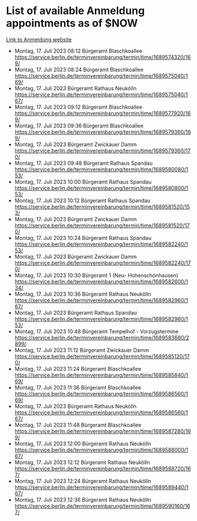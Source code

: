 # List of available Anmeldung appointments as of $NOW
[Link to Anmeldung website](https://service.berlin.de/terminvereinbarung/termin/tag.php?termin=1&anliegen[]=120686&dienstleisterlist=122210,122217,327316,122219,327312,122227,327314,122231,327346,122243,327348,122254,122252,329742,122260,329745,122262,329748,122271,327278,122273,327274,122277,327276,330436,122280,327294,122282,327290,122284,327292,122291,327270,122285,327266,122286,327264,122296,327268,150230,329760,122297,327286,122294,327284,122312,329763,122314,329775,122304,327330,122311,327334,122309,327332,317869,122281,327352,122279,329772,122283,122276,327324,122274,327326,122267,329766,122246,327318,122251,327320,122257,327322,122208,327298,122226,327300&herkunft=http%3A%2F%2Fservice.berlin.de%2Fdienstleistung%2F120686%2F)
- Montag, 17. Juli 2023 08:12 Bürgeramt Blaschkoallee https://service.berlin.de/terminvereinbarung/termin/time/1689574320/169/
- Montag, 17. Juli 2023 08:24 Bürgeramt Blaschkoallee https://service.berlin.de/terminvereinbarung/termin/time/1689575040/169/
- Montag, 17. Juli 2023  Bürgeramt Rathaus Neukölln https://service.berlin.de/terminvereinbarung/termin/time/1689575040/167/
- Montag, 17. Juli 2023 09:12 Bürgeramt Blaschkoallee https://service.berlin.de/terminvereinbarung/termin/time/1689577920/169/
- Montag, 17. Juli 2023 09:36 Bürgeramt Blaschkoallee https://service.berlin.de/terminvereinbarung/termin/time/1689579360/169/
- Montag, 17. Juli 2023  Bürgeramt Zwickauer Damm https://service.berlin.de/terminvereinbarung/termin/time/1689579360/170/
- Montag, 17. Juli 2023 09:48 Bürgeramt Rathaus Spandau https://service.berlin.de/terminvereinbarung/termin/time/1689580080/153/
- Montag, 17. Juli 2023 10:00 Bürgeramt Rathaus Spandau https://service.berlin.de/terminvereinbarung/termin/time/1689580800/153/
- Montag, 17. Juli 2023 10:12 Bürgeramt Rathaus Spandau https://service.berlin.de/terminvereinbarung/termin/time/1689581520/153/
- Montag, 17. Juli 2023  Bürgeramt Zwickauer Damm https://service.berlin.de/terminvereinbarung/termin/time/1689581520/170/
- Montag, 17. Juli 2023 10:24 Bürgeramt Rathaus Spandau https://service.berlin.de/terminvereinbarung/termin/time/1689582240/153/
- Montag, 17. Juli 2023  Bürgeramt Zwickauer Damm https://service.berlin.de/terminvereinbarung/termin/time/1689582240/170/
- Montag, 17. Juli 2023 10:30 Bürgeramt 1 (Neu- Hohenschönhausen) https://service.berlin.de/terminvereinbarung/termin/time/1689582600/134/
- Montag, 17. Juli 2023 10:36 Bürgeramt Rathaus Neukölln https://service.berlin.de/terminvereinbarung/termin/time/1689582960/167/
- Montag, 17. Juli 2023  Bürgeramt Rathaus Spandau https://service.berlin.de/terminvereinbarung/termin/time/1689582960/153/
- Montag, 17. Juli 2023 10:48 Bürgeramt Tempelhof - Vorzugstermine https://service.berlin.de/terminvereinbarung/termin/time/1689583680/2899/
- Montag, 17. Juli 2023 11:12 Bürgeramt Zwickauer Damm https://service.berlin.de/terminvereinbarung/termin/time/1689585120/170/
- Montag, 17. Juli 2023 11:24 Bürgeramt Blaschkoallee https://service.berlin.de/terminvereinbarung/termin/time/1689585840/169/
- Montag, 17. Juli 2023 11:36 Bürgeramt Blaschkoallee https://service.berlin.de/terminvereinbarung/termin/time/1689586560/169/
- Montag, 17. Juli 2023  Bürgeramt Rathaus Neukölln https://service.berlin.de/terminvereinbarung/termin/time/1689586560/167/
- Montag, 17. Juli 2023 11:48 Bürgeramt Blaschkoallee https://service.berlin.de/terminvereinbarung/termin/time/1689587280/169/
- Montag, 17. Juli 2023 12:00 Bürgeramt Rathaus Neukölln https://service.berlin.de/terminvereinbarung/termin/time/1689588000/167/
- Montag, 17. Juli 2023 12:12 Bürgeramt Rathaus Neukölln https://service.berlin.de/terminvereinbarung/termin/time/1689588720/167/
- Montag, 17. Juli 2023 12:24 Bürgeramt Rathaus Neukölln https://service.berlin.de/terminvereinbarung/termin/time/1689589440/167/
- Montag, 17. Juli 2023 12:36 Bürgeramt Rathaus Neukölln https://service.berlin.de/terminvereinbarung/termin/time/1689590160/167/
